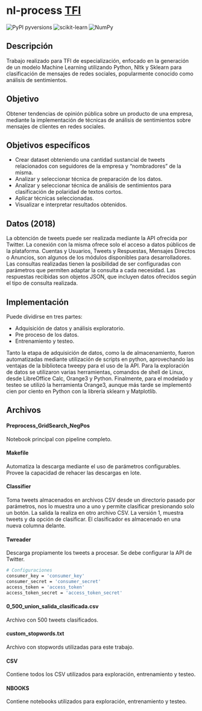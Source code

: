 # nl-process   [TFI](http://ri.itba.edu.ar/handle/123456789/1836)

![PyPI pyversions](https://img.shields.io/badge/python-3+-green.svg?style=flat)
![scikit-learn](https://img.shields.io/badge/scikit--learn-blue)
![NumPy](https://img.shields.io/badge/nltk-blue)

## Descripción
Trabajo realizado para TFI de especialización, enfocado en la generación de un modelo Machine Learning utilizando Python, Nltk y Sklearn para clasificación de  mensajes de redes sociales, popularmente conocido como análisis de sentimientos.

## Objetivo
Obtener tendencias de opinión pública sobre un producto de una empresa, mediante la implementación de técnicas de análisis de sentimientos sobre mensajes de clientes en redes sociales.

## Objetivos específicos
- Crear dataset obteniendo una cantidad sustancial de tweets relacionados con seguidores de la empresa y “nombradores” de la misma.
- Analizar y seleccionar técnica de preparación de los datos.
- Analizar y seleccionar técnica de análisis de sentimientos para clasificación de polaridad de textos cortos.
- Aplicar técnicas seleccionadas.
- Visualizar e interpretar resultados obtenidos.

## Datos (2018)
La obtención de tweets puede ser realizada mediante la API ofrecida por Twitter. La conexión con la misma ofrece solo el acceso a datos públicos de la plataforma. Cuentas y Usuarios, Tweets y Respuestas, Mensajes Directos o Anuncios, son algunos de los módulos disponibles para desarrolladores. Las consultas realizadas tienen la posibilidad de ser configuradas con parámetros que permiten adaptar la consulta a cada necesidad. Las respuestas recibidas son objetos JSON, que incluyen datos ofrecidos según el tipo de consulta realizada.

## Implementación

Puede dividirse en tres partes: 
- Adquisición de datos y análisis exploratorio.
- Pre proceso de los datos.
- Entrenamiento y testeo.

Tanto la etapa de adquisición de datos, como la de almacenamiento, fueron automatizadas mediante utilización de scripts en python, aprovechando las ventajas de la biblioteca tweepy para el uso de la API.
Para la exploración de datos se utilizaron varias herramientas, comandos de shell de Linux, desde LibreOffice Calc, Orange3 y Python.
Finalmente, para el modelado y testeo se utilizó la herramienta Orange3, aunque más tarde se implementó cien por ciento en Python con la librería sklearn y Matplotlib.

## Archivos

#### Preprocess_GridSearch_NegPos
Notebook principal con pipeline completo.

#### Makefile
Automatiza la descarga mediante el uso de parámetros configurables. Provee la capacidad de rehacer las descargas en lote.

#### Classifier
Toma tweets almacenados en archivos CSV desde un directorio pasado por parámetros, nos lo muestra uno a uno y permite clasificar presionando solo un botón. La salida la realiza en otro archivo CSV. 
La versión 1, muestra tweets y da opción de clasificar. El clasificador es almacenado en una nueva columna delante.

#### Twreader
Descarga propiamente los tweets a procesar. Se debe configurar la API de Twitter.
```bash
# Configuraciones
consumer_key = 'consumer_key'
consumer_secret = 'consumer_secret'
access_token = 'access_token'
access_token_secret = 'access_token_secret'
```

#### 0_500_union_salida_clasificada.csv
Archivo con 500 tweets clasificados.
#### custom_stopwords.txt
Archivo con stopwords utilizadas para este trabajo.
#### CSV
Contiene todos los CSV utilizados para exploración, entrenamiento y testeo.
#### NBOOKS
Contiene notebooks utilizados para exploración, entrenamiento y testeo.